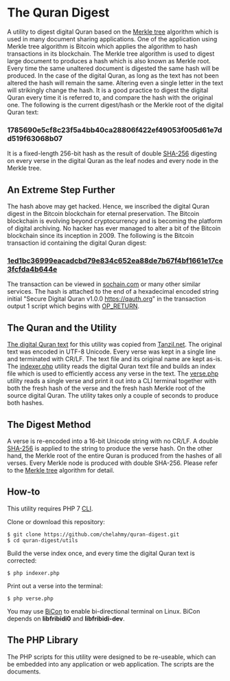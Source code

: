# The Quran Digest
A utility to digest digital Quran based on the [Merkle tree](https://en.wikipedia.org/wiki/Merkle_tree) algorithm which is used in many document sharing applications. One of the application using Merkle tree algorithm is Bitcoin which applies the algorithm to hash transactions in its blockchain. The Merkle tree algorithm is used to digest large document to produces a hash which is also known as Merkle root. Every time the same unaltered document is digested the same hash will be produced. In the case of the digital Quran, as long as the text has not been altered the hash will remain the same. Altering even a single letter in the text will strikingly change the hash. It is a good practice to digest the digital Quran every time it is referred to, and compare the hash with the original one. The following is the current digest/hash or the Merkle root of the digital Quran text:
### 1785690e5cf8c23f5a4bb40ca28806f422ef49053f005d61e7dd519f63068b07
It is a fixed-length 256-bit hash as the result of double [SHA-256](https://en.wikipedia.org/wiki/SHA-2) digesting on every verse in the digital Quran as the leaf nodes and every node in the Merkle tree.

## An Extreme Step Further
The hash above may get hacked. Hence, we inscribed the digital Quran digest in the Bitcoin blockchain for eternal preservation. The Bitcoin blockchain is evolving beyond cryptocurrency and is becoming the platform of digital archiving. No hacker has ever managed to alter a bit of the Bitcoin blockchain since its inception in 2009. The following is the Bitcoin transaction id containing the digital Quran digest:
### [1ed1bc36999eacadcbd79e834c652ea88de7b67f4bf1661e17ce3fcfda4b644e](https://sochain.com/tx/BTC/1ed1bc36999eacadcbd79e834c652ea88de7b67f4bf1661e17ce3fcfda4b644e)
The transaction can be viewed in [sochain.com](https://sochain.com/tx/BTC/1ed1bc36999eacadcbd79e834c652ea88de7b67f4bf1661e17ce3fcfda4b644e) or many other similar services. The hash is attached to the end of a hexadecimal encoded string initial "Secure Digital Quran v1.0.0 https://qauth.org" in the transaction output 1 script which begins with [OP_RETURN](https://github.com/chelahmy/php-OP_RETURN).


## The Quran and the Utility
[The digital Quran text](utils/quran-uthmani.txt) for this utility was copied from [Tanzil.net](http://tanzil.net/). The original text was encoded in UTF-8 Unicode. Every verse was kept in a single line and terminated with CR/LF. The text file and its original name are kept as-is. The [indexer.php](utils/indexer.php) utility reads the digital Quran text file and builds an index file which is used to efficiently access any verse in the text. The [verse.php](utils/verse.php) utility reads a single verse and print it out into a CLI terminal together with both the fresh hash of the verse and the fresh hash Merkle root of the source digital Quran. The utility takes only a couple of seconds to produce both hashes.

## The Digest Method
A verse is re-encoded into a 16-bit Unicode string with no CR/LF. A double [SHA-256](https://en.wikipedia.org/wiki/SHA-2) is applied to the string to produce the verse hash. On the other hand, the Merkle root of the entire Quran is produced from the hashes of all verses. Every Merkle node is produced with double SHA-256. Please refer to the [Merkle tree](https://en.wikipedia.org/wiki/Merkle_tree) algorithm for detail.

## How-to
This utility requires PHP 7 [CLI](https://en.wikipedia.org/wiki/Command-line_interface).

Clone or download this repository:
```
$ git clone https://github.com/chelahmy/quran-digest.git
$ cd quran-digest/utils
```

Build the verse index once, and every time the digital Quran text is corrected:
```
$ php indexer.php
```

Print out a verse into the terminal:
```
$ php verse.php
```
You may use [BiCon](https://github.com/behdad/bicon) to enable bi-directional terminal on Linux. BiCon depends on **libfribidi0** and **libfribidi-dev**. 

## The PHP Library
The PHP scripts for this utility were designed to be re-useable, which can be embedded into any application or web application. The scripts are the documents.
